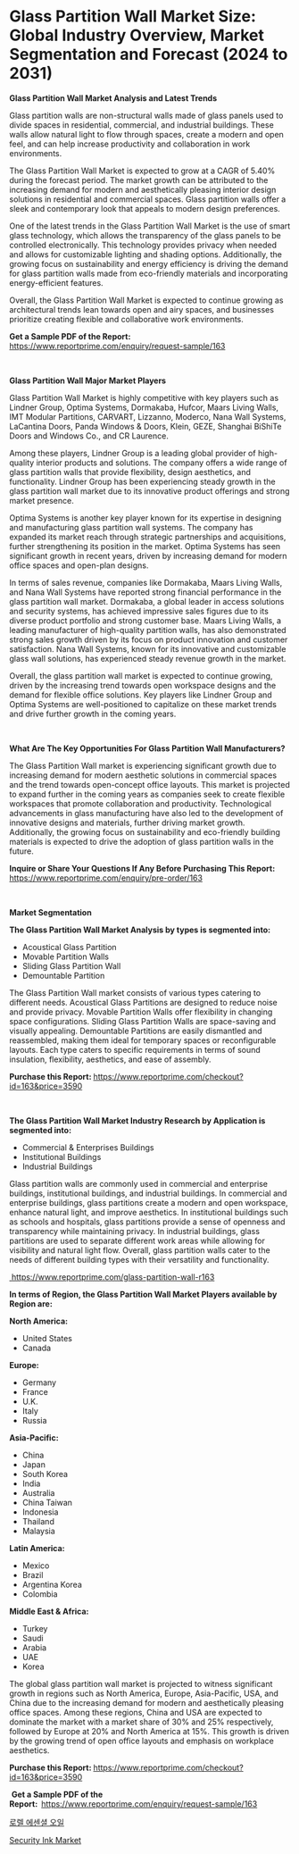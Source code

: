<p><h1>Glass Partition Wall Market Size: Global Industry Overview, Market Segmentation and Forecast (2024 to 2031)</h1></p><p><strong>Glass Partition Wall Market Analysis and Latest Trends</strong></p>
<p><p>Glass partition walls are non-structural walls made of glass panels used to divide spaces in residential, commercial, and industrial buildings. These walls allow natural light to flow through spaces, create a modern and open feel, and can help increase productivity and collaboration in work environments.</p><p>The Glass Partition Wall Market is expected to grow at a CAGR of 5.40% during the forecast period. The market growth can be attributed to the increasing demand for modern and aesthetically pleasing interior design solutions in residential and commercial spaces. Glass partition walls offer a sleek and contemporary look that appeals to modern design preferences.</p><p>One of the latest trends in the Glass Partition Wall Market is the use of smart glass technology, which allows the transparency of the glass panels to be controlled electronically. This technology provides privacy when needed and allows for customizable lighting and shading options. Additionally, the growing focus on sustainability and energy efficiency is driving the demand for glass partition walls made from eco-friendly materials and incorporating energy-efficient features.</p><p>Overall, the Glass Partition Wall Market is expected to continue growing as architectural trends lean towards open and airy spaces, and businesses prioritize creating flexible and collaborative work environments.</p></p>
<p><strong>Get a Sample PDF of the Report:&nbsp;</strong> <a href="https://www.reportprime.com/enquiry/request-sample/163">https://www.reportprime.com/enquiry/request-sample/163</a></p>
<p>&nbsp;</p>
<p><strong>Glass Partition Wall Major Market Players</strong></p>
<p><p>Glass Partition Wall Market is highly competitive with key players such as Lindner Group, Optima Systems, Dormakaba, Hufcor, Maars Living Walls, IMT Modular Partitions, CARVART, Lizzanno, Moderco, Nana Wall Systems, LaCantina Doors, Panda Windows & Doors, Klein, GEZE, Shanghai BiShiTe Doors and Windows Co., and CR Laurence. </p><p>Among these players, Lindner Group is a leading global provider of high-quality interior products and solutions. The company offers a wide range of glass partition walls that provide flexibility, design aesthetics, and functionality. Lindner Group has been experiencing steady growth in the glass partition wall market due to its innovative product offerings and strong market presence.</p><p>Optima Systems is another key player known for its expertise in designing and manufacturing glass partition wall systems. The company has expanded its market reach through strategic partnerships and acquisitions, further strengthening its position in the market. Optima Systems has seen significant growth in recent years, driven by increasing demand for modern office spaces and open-plan designs.</p><p>In terms of sales revenue, companies like Dormakaba, Maars Living Walls, and Nana Wall Systems have reported strong financial performance in the glass partition wall market. Dormakaba, a global leader in access solutions and security systems, has achieved impressive sales figures due to its diverse product portfolio and strong customer base. Maars Living Walls, a leading manufacturer of high-quality partition walls, has also demonstrated strong sales growth driven by its focus on product innovation and customer satisfaction. Nana Wall Systems, known for its innovative and customizable glass wall solutions, has experienced steady revenue growth in the market.</p><p>Overall, the glass partition wall market is expected to continue growing, driven by the increasing trend towards open workspace designs and the demand for flexible office solutions. Key players like Lindner Group and Optima Systems are well-positioned to capitalize on these market trends and drive further growth in the coming years.</p></p>
<p>&nbsp;</p>
<p><strong>What Are The Key Opportunities For Glass Partition Wall Manufacturers?</strong></p>
<p><p>The Glass Partition Wall market is experiencing significant growth due to increasing demand for modern aesthetic solutions in commercial spaces and the trend towards open-concept office layouts. This market is projected to expand further in the coming years as companies seek to create flexible workspaces that promote collaboration and productivity. Technological advancements in glass manufacturing have also led to the development of innovative designs and materials, further driving market growth. Additionally, the growing focus on sustainability and eco-friendly building materials is expected to drive the adoption of glass partition walls in the future.</p></p>
<p><strong>Inquire or Share Your Questions If Any Before Purchasing This Report:</strong> <a href="https://www.reportprime.com/enquiry/pre-order/163">https://www.reportprime.com/enquiry/pre-order/163</a></p>
<p>&nbsp;</p>
<p><strong>Market Segmentation</strong></p>
<p><strong>The Glass Partition Wall Market Analysis by types is segmented into:</strong></p>
<p><ul><li>Acoustical Glass Partition</li><li>Movable Partition Walls</li><li>Sliding Glass Partition Wall</li><li>Demountable Partition</li></ul></p>
<p><p>The Glass Partition Wall market consists of various types catering to different needs. Acoustical Glass Partitions are designed to reduce noise and provide privacy. Movable Partition Walls offer flexibility in changing space configurations. Sliding Glass Partition Walls are space-saving and visually appealing. Demountable Partitions are easily dismantled and reassembled, making them ideal for temporary spaces or reconfigurable layouts. Each type caters to specific requirements in terms of sound insulation, flexibility, aesthetics, and ease of assembly.</p></p>
<p><strong>Purchase this Report:&nbsp;</strong><a href="https://www.reportprime.com/checkout?id=163&price=3590">https://www.reportprime.com/checkout?id=163&price=3590</a></p>
<p>&nbsp;</p>
<p><strong>The Glass Partition Wall Market Industry Research by Application is segmented into:</strong></p>
<p><ul><li>Commercial & Enterprises Buildings</li><li>Institutional Buildings</li><li>Industrial Buildings</li></ul></p>
<p><p>Glass partition walls are commonly used in commercial and enterprise buildings, institutional buildings, and industrial buildings. In commercial and enterprise buildings, glass partitions create a modern and open workspace, enhance natural light, and improve aesthetics. In institutional buildings such as schools and hospitals, glass partitions provide a sense of openness and transparency while maintaining privacy. In industrial buildings, glass partitions are used to separate different work areas while allowing for visibility and natural light flow. Overall, glass partition walls cater to the needs of different building types with their versatility and functionality.</p></p>
<p><a href="https://www.reportprime.com/glass-partition-wall-r163">&nbsp;https://www.reportprime.com/glass-partition-wall-r163</a></p>
<p><strong>In terms of Region, the Glass Partition Wall Market Players available by Region are:</strong></p>
<p>
    <p> <strong> North America: </strong>
        <ul>
            <li>United States</li>
            <li>Canada</li>
        </ul>
        </p> 
    <p> <strong> Europe: </strong>
        <ul>
            <li>Germany</li>
            <li>France</li>
            <li>U.K.</li>
            <li>Italy</li>
            <li>Russia</li>
        </ul>
        </p> 
    <p> <strong> Asia-Pacific: </strong>
        <ul>
            <li>China</li>
            <li>Japan</li>
            <li>South Korea</li>
            <li>India</li>
            <li>Australia</li>
            <li>China Taiwan</li>
            <li>Indonesia</li>
            <li>Thailand</li>
            <li>Malaysia</li>
        </ul>
        </p> 
    <p> <strong> Latin America: </strong>
        <ul>
            <li>Mexico</li>
            <li>Brazil</li>
            <li>Argentina Korea</li>
            <li>Colombia</li>
        </ul>
        </p> 
    <p> <strong> Middle East & Africa: </strong>
        <ul>
            <li>Turkey</li>
            <li>Saudi</li>
            <li>Arabia</li>
            <li>UAE</li>
            <li>Korea</li>
        </ul>
    </p>
    </p>
<p><p>The global glass partition wall market is projected to witness significant growth in regions such as North America, Europe, Asia-Pacific, USA, and China due to the increasing demand for modern and aesthetically pleasing office spaces. Among these regions, China and USA are expected to dominate the market with a market share of 30% and 25% respectively, followed by Europe at 20% and North America at 15%. This growth is driven by the growing trend of open office layouts and emphasis on workplace aesthetics.</p></p>
<p><strong>Purchase this Report: </strong><a href="https://www.reportprime.com/checkout?id=163&price=3590">https://www.reportprime.com/checkout?id=163&price=3590</a></p>
<p>&nbsp;<strong>Get a Sample PDF of the Report:&nbsp;&nbsp;</strong><a href="https://www.reportprime.com/enquiry/request-sample/163">https://www.reportprime.com/enquiry/request-sample/163</a></p>
<p><strong></strong></p>
<p><p><a href="https://github.com/jntpkh496620/Market-Research-Report-List-2/blob/main/250568467331.md">로렐 에센셜 오일</a></p><p><a href="https://github.com/NorbertYates/Market-Research-Report-List-5/blob/main/security-ink-market.md">Security Ink Market</a></p></p>